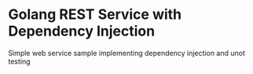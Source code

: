 # Golang REST Service with Dependency Injection

Simple web service sample implementing dependency injection and unot testing
